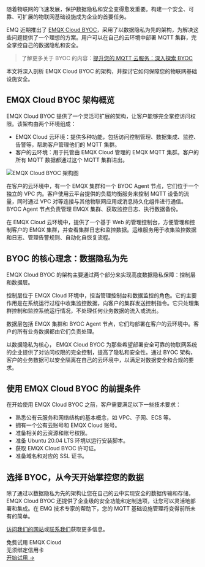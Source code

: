随着物联网的飞速发展，保护数据隐私和安全变得愈发重要。构建一个安全、可靠、可扩展的物联网基础设施成为企业的首要任务。

EMQ 近期推出了 [EMQX Cloud BYOC](https://www.emqx.com/zh/cloud/byoc)，采用了以数据隐私为先的架构，为解决这些问题提供了一个理想的方案。用户可以在自己的云环境中部署 MQTT 集群，完全掌控自己的数据隐私和安全。

> 了解更多关于 BYOC 的内容：[提升您的 MQTT 云服务：深入探索 BYOC](https://www.emqx.com/zh/blog/exploring-byoc-taking-your-mqtt-cloud-service-to-the-next-level) 

本文将深入剖析 EMQX Cloud BYOC 的架构，并探讨它如何保障您的物联网基础设施安全。

## EMQX Cloud BYOC 架构概览

EMQX Cloud BYOC 提供了一个灵活可扩展的架构，让客户能够完全掌控访问权限。该架构由两个环境组成：

- EMQX Cloud 云环境：提供多种功能，包括访问控制管理、数据集成、监控、告警等，帮助客户管理他们的 MQTT 集群。
- 客户的云环境：用于托管由 EMQX Cloud 管理的 EMQX MQTT 集群。客户的所有 MQTT 数据都通过这个 MQTT 集群进出。

![EMQX Cloud BYOC 架构图](https://assets.emqx.com/images/caaab8b3bbaefaad3b82d8e1ec7f4909.png)

在客户的云环境中，有一个 EMQX 集群和一个 BYOC Agent 节点，它们位于一个独立的 VPC 内。客户使用云平台提供的负载均衡服务来控制 MQTT 设备的流量，同时通过 VPC 对等连接与其他物联网应用或消息持久化组件进行通信。BYOC Agent 节点负责管理 EMQX 集群、获取监控日志、执行数据备份。

在 EMQX Cloud 云环境中，提供了一个基于 Web 的管理控制台，方便管理和控制客户的 EMQX 集群，并查看集群日志和监控数据。运维服务用于收集监控数据和日志、管理告警规则、自动化自恢复流程。

## BYOC 的核心理念：数据隐私为先

EMQX Cloud BYOC 的架构主要通过两个部分来实现高度数据隐私保障：控制层和数据层。

控制层位于 EMQX Cloud 环境中，担当管理控制台和数据监控的角色。它的主要作用是在系统运行过程中收集监控数据，向客户的集群发送控制指令。它只处理集群控制和监控系统运行情况，不处理任何业务数据的流入或流出。

数据层包括 EMQX 集群和 BYOC Agent 节点，它们均部署在客户的云环境中。客户的所有业务数据都由它们负责处理。

以数据隐私为核心， EMQX Cloud BYOC 为那些希望部署安全可靠的物联网系统的企业提供了对访问权限的完全控制，提高了隐私和安全性。通过 BYOC 架构，客户的业务数据可以安全隔离在自己的云环境中，以满足对数据安全和合规的要求。

## 使用 EMQX Cloud BYOC 的前提条件

在开始使用 EMQX Cloud BYOC 之前，客户需要满足以下一些技术要求：

- 熟悉公有云服务和网络结构的基本概念，如 VPC、子网、ECS 等。
- 拥有一个公有云账号和 EMQX Cloud 账号。
- 准备相关的云资源和账号权限。
- 准备 Ubuntu 20.04 LTS 环境以运行安装脚本。
- 获取 EMQX Cloud BYOC 许可证。
- 准备域名和对应的 SSL 证书。

## 选择 BYOC，从今天开始掌控您的数据

除了通过以数据隐私为先的架构让您在自己的云中实现安全的数据传输和存储，EMQX Cloud BYOC 还提供了企业级的安全功能和定制选项，让您可以灵活地部署和集成。在 EMQ 技术专家的帮助下，您的 MQTT 基础设施管理将变得前所未有的简单。

[访问我们的网站](https://www.emqx.com/zh/cloud/byoc)或[联系我们](https://www.emqx.com/zh/contact?product=cloud&productEdition=BYOC)获取更多信息。



<section class="promotion">
    <div>
        免费试用 EMQX Cloud
        <div class="is-size-14 is-text-normal has-text-weight-normal">无须绑定信用卡</div>
    </div>
    <a href="https://accounts-zh.emqx.com/signup?continue=https://cloud.emqx.com/console/deployments/0?oper=new" class="button is-gradient px-5">开始试用 →</a>
</section>
